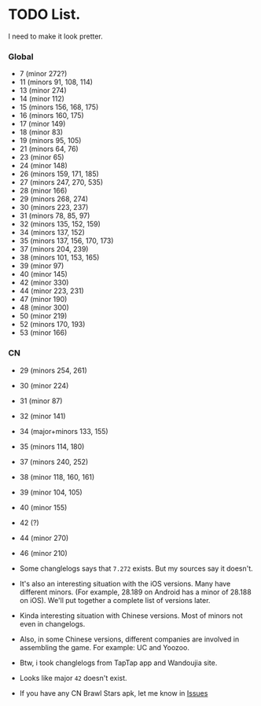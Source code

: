 # TODO List.
I need to make it look pretter.

### Global
* 7 (minor 272?)
* 11 (minors 91, 108, 114)
* 13 (minor 274)
* 14 (minor 112)
* 15 (minors 156, 168, 175)
* 16 (minors 160, 175)
* 17 (minor 149)
* 18 (minor 83)
* 19 (minors 95, 105)
* 21 (minors 64, 76)
* 23 (minor 65)
* 24 (minor 148)
* 26 (minors 159, 171, 185)
* 27 (minors 247, 270, 535)
* 28 (minor 166)
* 29 (minors 268, 274)
* 30 (minors 223, 237)
* 31 (minors 78, 85, 97)
* 32 (minors 135, 152, 159)
* 34 (minors 137, 152)
* 35 (minors 137, 156, 170, 173)
* 37 (minors 204, 239)
* 38 (minors 101, 153, 165)
* 39 (minor 97)
* 40 (minor 145)
* 42 (minor 330)
* 44 (minor 223, 231)
* 47 (minor 190)
* 48 (minor 300)
* 50 (minor 219)
* 52 (minors 170, 193)
* 53 (minor 166)
<!---* Finally done! (December 09, 2023)-->

<!---
omfg finally done majors -- 15:30 December 07, 2023
-->

### CN
* 29 (minors 254, 261)
* 30 (minor 224)
* 31 (minor 87)
* 32 (minor 141)
* 34 (major+minors 133, 155)
* 35 (minors 114, 180)
* 37 (minors 240, 252)
* 38 (minor 118, 160, 161)
* 39 (minor 104, 105)
* 40 (minor 155)
* 42 (?)
* 44 (minor 270)
* 46 (minor 210)

* Some changlelogs says that `7.272` exists. But my sources say it doesn't.
* It's also an interesting situation with the iOS versions. Many have different minors. (For example, 28.189 on Android has a minor of 28.188 on iOS). We'll put together a complete list of versions later.
* Kinda interesting situation with Chinese versions. Most of minors not even in changelogs.
* Also, in some Chinese versions, different companies are involved in assembling the game. For example: UC and Yoozoo.
* Btw, i took changlelogs from TapTap app and Wandoujia site.
* Looks like major `42` doesn't exist.
- If you have any CN Brawl Stars apk, let me know in [Issues](https://github.com/tailsjs/brawl-stars-assets/issues)